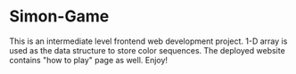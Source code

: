 # Simon-Game
This is an intermediate level frontend web development project. 1-D array is used as the data structure to store color sequences. The deployed website contains "how to play" page as well. Enjoy!
